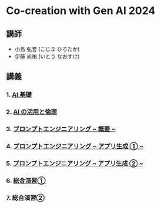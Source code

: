# Co-creation with Gen AI 2024

## 講師

- 小島 弘誉 (こじま ひろたか)
- 伊藤 尚祐 (いとう なおすけ)

## 講義

### 1. [AI 基礎](./1_ai_basic/readme.md)

### 2. [AI の活用と倫理](./2_ai_ethics/readme.md)

### 3. [プロンプトエンジニアリング ~ 概要 ~](./3_prompt_engineering/readme.md)

### 4. [プロンプトエンジニアリング ~ アプリ生成 ① ~](./4_webapp_dev_with_ai/readme.md)

### 5. [プロンプトエンジニアリング ~ アプリ生成 ② ~](5_webapp_dev_with_ai2/readme.md)

### 6. [総合演習①](6_comprehensive_exercise/readme.md)

### 7. 総合演習②
